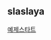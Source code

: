 <h2>slaslaya</h2><a href="https://study66.notion.site/21-08-27-One-simple-trick-to-optimize-React-re-renders-05e663e1370c4c76ac000d4381cf6ec4">예제스타트</a>